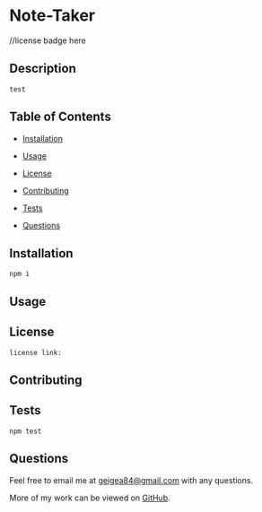 # Note-Taker
  //license badge here

  ## Description
    test

  ## Table of Contents

  * [Installation](#installation)
    
  * [Usage](#usage)

  * [License](#license)

  * [Contributing](#contributing)
    
  * [Tests](#tests)

  * [Questions](#questions)
    
  ## Installation
    npm i
  ## Usage
    
  ## License
    license link: 
  ## Contributing
    
  ## Tests
    npm test
  ## Questions
  Feel free to email me at geigea84@gmail.com with any questions.
    
  More of my work can be viewed on [GitHub](https://github.com/geigea84).
